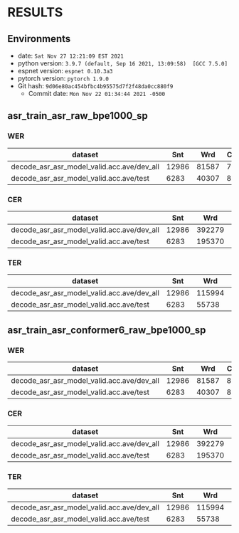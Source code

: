 <!-- Generated by scripts/utils/show_asr_result.sh -->
# RESULTS
## Environments
- date: `Sat Nov 27 12:21:09 EST 2021`
- python version: `3.9.7 (default, Sep 16 2021, 13:09:58)  [GCC 7.5.0]`
- espnet version: `espnet 0.10.3a3`
- pytorch version: `pytorch 1.9.0`
- Git hash: `9d06e80ac454bfbc4b95575d7f2f48da0cc880f9`
  - Commit date: `Mon Nov 22 01:34:44 2021 -0500`

## asr_train_asr_raw_bpe1000_sp
### WER

|dataset|Snt|Wrd|Corr|Sub|Del|Ins|Err|S.Err|
|---|---|---|---|---|---|---|---|---|
|decode_asr_asr_model_valid.acc.ave/dev_all|12986|81587|77.8|16.1|6.1|6.0|28.2|62.4|
|decode_asr_asr_model_valid.acc.ave/test|6283|40307|80.5|14.6|4.9|5.9|25.4|61.4|

### CER

|dataset|Snt|Wrd|Corr|Sub|Del|Ins|Err|S.Err|
|---|---|---|---|---|---|---|---|---|
|decode_asr_asr_model_valid.acc.ave/dev_all|12986|392279|89.7|3.9|6.4|5.7|16.0|62.4|
|decode_asr_asr_model_valid.acc.ave/test|6283|195370|91.8|3.3|4.9|5.6|13.9|61.4|

### TER

|dataset|Snt|Wrd|Corr|Sub|Del|Ins|Err|S.Err|
|---|---|---|---|---|---|---|---|---|
|decode_asr_asr_model_valid.acc.ave/dev_all|12986|115994|76.9|13.3|9.7|5.4|28.5|62.4|
|decode_asr_asr_model_valid.acc.ave/test|6283|55738|80.2|12.0|7.9|5.8|25.6|61.4|



## asr_train_asr_conformer6_raw_bpe1000_sp
### WER

|dataset|Snt|Wrd|Corr|Sub|Del|Ins|Err|S.Err|
|---|---|---|---|---|---|---|---|---|
|decode_asr_asr_model_valid.acc.ave/dev_all|12986|81587|82.4|12.4|5.2|5.4|23.0|57.5|
|decode_asr_asr_model_valid.acc.ave/test|6283|40307|85.0|11.0|4.1|5.4|20.5|55.5|

### CER

|dataset|Snt|Wrd|Corr|Sub|Del|Ins|Err|S.Err|
|---|---|---|---|---|---|---|---|---|
|decode_asr_asr_model_valid.acc.ave/dev_all|12986|392279|91.6|2.9|5.4|5.3|13.7|57.5|
|decode_asr_asr_model_valid.acc.ave/test|6283|195370|93.6|2.4|4.0|5.4|11.7|55.5|

### TER

|dataset|Snt|Wrd|Corr|Sub|Del|Ins|Err|S.Err|
|---|---|---|---|---|---|---|---|---|
|decode_asr_asr_model_valid.acc.ave/dev_all|12986|115994|81.6|10.1|8.3|5.3|23.7|57.5|
|decode_asr_asr_model_valid.acc.ave/test|6283|55738|84.9|8.6|6.5|5.7|20.7|55.5|
